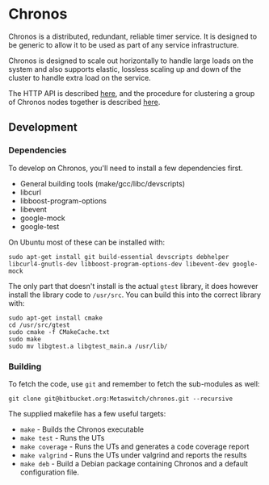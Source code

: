 # Chronos

Chronos is a distributed, redundant, reliable timer service.  It is designed to be generic to allow it to be used as part of any service infrastructure.

Chronos is designed to scale out horizontally to handle large loads on the system and also supports elastic, lossless scaling up and down of the cluster to handle extra load on the service.

The HTTP API is described [here](./api.md), and the procedure for clustering a group of Chronos nodes together is described [here](./clustering.md).

## Development

### Dependencies

To develop on Chronos, you'll need to install a few dependencies first.

 * General building tools (make/gcc/libc/devscripts)
 * libcurl
 * libboost-program-options
 * libevent
 * google-mock
 * google-test

On Ubuntu most of these can be installed with:

    sudo apt-get install git build-essential devscripts debhelper libcurl4-gnutls-dev libboost-program-options-dev libevent-dev google-mock

The only part that doesn't install is the actual `gtest` library, it does however install the library code to `/usr/src`.  You can build this into the correct library with:

    sudo apt-get install cmake
    cd /usr/src/gtest
    sudo cmake -f CMakeCache.txt
    sudo make
    sudo mv libgtest.a libgtest_main.a /usr/lib/

### Building

To fetch the code, use `git` and remember to fetch the sub-modules as well:

    git clone git@bitbucket.org:Metaswitch/chronos.git --recursive

The supplied makefile has a few useful targets:

 * `make` - Builds the Chronos executable
 * `make test` - Runs the UTs
 * `make coverage` - Runs the UTs and generates a code coverage report
 * `make valgrind` - Runs the UTs under valgrind and reports the results
 * `make deb` - Build a Debian package containing Chronos and a default configuration file.
